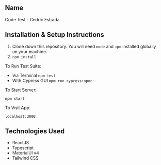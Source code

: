 

## Name
Code Test - Cedric Estrada

## Installation & Setup Instructions

1. Clone down this repository. You will need `node` and `npm` installed globally on your machine.  
2. `npm install`

To Run Test Suite:  

- Via Terminal `npm test`  
- With Cypress GUI `npm run cypress:open`

To Start Server:

`npm start`  

To Visit App:

`localhost:3000`  

## Technologies Used
- ReactJS
- Typescript
- MaterialUI v4
- Tailwind CSS